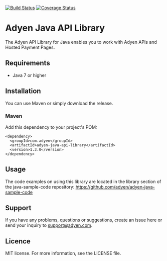 
[![Build Status](https://travis-ci.org/Adyen/adyen-java-api-library.svg?branch=master)](https://travis-ci.org/Adyen/adyen-java-api-library)
[![Coverage Status](https://coveralls.io/repos/github/Adyen/adyen-java-api-library/badge.svg?branch=master)](https://coveralls.io/github/Adyen/adyen-java-api-library?branch=master)


# Adyen Java API Library

The Adyen API Library for Java enables you to work with Adyen APIs and Hosted Payment Pages.

## Requirements

* Java 7 or higher

## Installation
  
You can use Maven or simply download the release.
  
### Maven

Add this dependency to your project's POM:

```
<dependency>
  <groupId>com.adyen</groupId>
  <artifactId>adyen-java-api-library</artifactId>
  <version>1.3.0</version>
</dependency>
```

## Usage

The code examples on using this library are located in the library section of the java-sample-code repository: https://github.com/adyen/adyen-java-sample-code
  
## Support

If you have any problems, questions or suggestions, create an issue here or send your inquiry to support@adyen.com.
  
## Licence

MIT license. For more information, see the LICENSE file.
